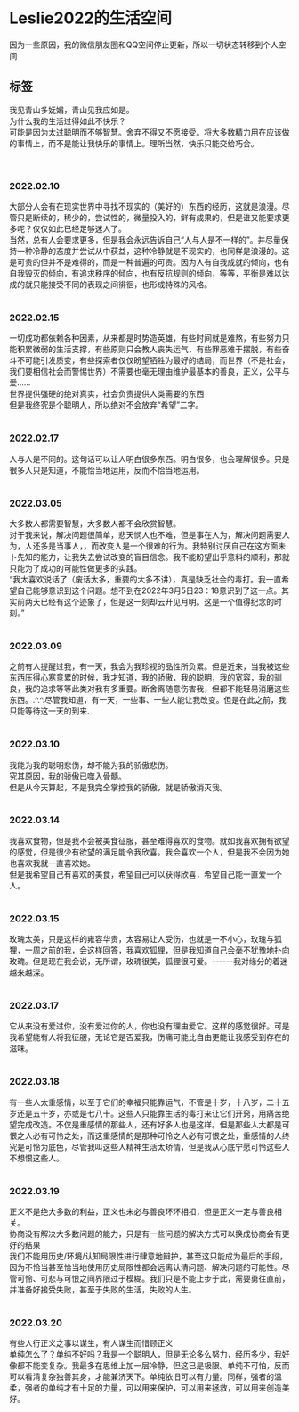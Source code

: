 # Leslie2022的生活空间
因为一些原因，我的微信朋友圈和QQ空间停止更新，所以一切状态转移到个人空间
## 标签
我见青山多妩媚，青山见我应如是。<br/>
为什么我的生活过得如此不快乐？<br/>
可能是因为太过聪明而不够智慧。舍弃不得又不愿接受。将大多数精力用在应该做的事情上，而不是能让我快乐的事情上。理所当然，快乐只能交给巧合。<br/>
<br/>
<br/>
### 2022.02.10
大部分人会有在现实世界中寻找不现实的（美好的）东西的经历，这就是浪漫。尽管只是断续的，稀少的，尝试性的，微量投入的，鲜有成果的，但是谁又能要求更多呢？仅仅如此已经足够迷人了。<br/>
当然，总有人会要求更多，但是我会永远告诉自己“人与人是不一样的”。并尽量保持一种冷静的态度并尝试从中获益，这种冷静就是不现实的，也同样是浪漫的。这是可贵的但并不是难得的，而是一种普遍的可贵。因为人有自我成就的倾向，也有自我毁灭的倾向，有追求秩序的倾向，也有反抗规则的倾向，等等，平衡是难以达成的就只能接受不同的表现之间徘徊，也形成特殊的风格。<br/>
<br/>
### 2022.02.15
一切成功都依赖各种因素，从来都是时势造英雄，有些时间就是难熬，有些努力只能积累微弱的生活支撑，有些原则只会教人丧失运气，有些罪恶难于摆脱，有些奋斗不可能引发质变，有些探索者仅仅盼望牺牲为最好的结局，而世界（不是社会，我们要相信社会而警惕世界）不需要也毫无理由维护最基本的善良，正义，公平与爱……<br/>
世界提供强硬的绝对真实，社会负责提供人类需要的东西<br/>
但是我终究是个聪明人，所以绝对不会放弃“希望”二字。<br/>
<br/>
### 2022.02.17
人与人是不同的。这句话可以让人明白很多东西。明白很多，也会理解很多。只是很多人只是知道，不能恰当地运用，反而不恰当地运用。<br/>
<br/>
### 2022.03.05
大多数人都需要智慧，大多数人都不会欣赏智慧。<br/>
对于我来说，解决问题很简单，悲天悯人也不难，但是事在人为，解决问题需要人为，人还多是当事人，，而改变人是一个很难的行为。我特别讨厌自己在这方面未卜先知的能力，让我失去尝试改变的盲目信念。我不能盼望出乎意料的顺利，那就只能为了成功的可能性做更多的实践。<br/>
“我太喜欢说话了（废话太多，重要的大多不讲），真是缺乏社会的毒打。我一直希望自己能够意识到这个问题。想不到在2022年3月5日23：18意识到了这一点。其实前两天已经有这个迹象了，但是这一刻却云开见月明。这是一个值得纪念的时刻。”<br/>
<br/>
### 2022.03.09
之前有人提醒过我，有一天，我会为我珍视的品性所负累。但是近来，当我被这些东西压得心寒意累的时候，我才知道，我的骄傲，我的聪明，我的宽容，我的驯良，我的追求等等此类对我有多重要。断舍离随意伤害我，但都不能轻易消磨这些东西。.^.^.尽管我知道，有一天，一些事、一些人能让我改变。但是在此之前，我只能等待这一天的到来.<br/>
<br/>
### 2022.03.10
我能为我的聪明悲伤，却不能为我的骄傲悲伤。<br/>
究其原因，我的骄傲已噬入骨髓。<br/>
但是从今天算起，不是我完全掌控我的骄傲，就是骄傲消灭我。<br/>
<br/>
### 2022.03.14
我喜欢食物，但是我不会被美食征服，甚至难得喜欢的食物。就如我喜欢拥有欲望的感觉，但是很少有欲望的满足能令我欣喜。我会喜欢一个人，但是我不会因为她也喜欢我就一直喜欢她。<br/>
但是我希望自己有喜欢的美食，希望自己可以获得欣喜，希望自己能一直爱一个人。<br/>
<br/>
### 2022.03.15
玫瑰太美，只是这样的雍容华贵，太容易让人受伤，也就是一不小心，玫瑰与狐狸，一周之前的我，会这样回答，我喜欢狐狸，但是我知道自己会毫不犹豫地扑向玫瑰。但是现在我会说，无所谓，玫瑰很美，狐狸很可爱。------我对缘分的着迷越来越深。<br/>
<br/>
### 2022.03.17
它从来没有爱过你，没有爱过你的人，你也没有理由爱它。这样的感觉很好。可是我希望能有人将我征服，无论它是否爱我，伤痛可能比自由更能让我感受到存在的滋味。<br/>
<br/>
### 2022.03.18
有一些人太重感情，以至于它们的幸福只能靠运气，不管是十岁，十八岁，二十五岁还是五十岁，亦或是七八十。这些人只能靠生活的毒打来让它们开窍，用痛苦绝望完成改造。不仅是重感情的那些人，还有好多人也是这样。但是那些人大都是可恨之人必有可怜之处，而这重感情的是那种可怜之人必有可恨之处，重感情的人终究是可怜为底色，尽管我叫这些人精神生活太矫情，但是我从心底宁愿可怜这些人不想恨这些人。<br/>
<br/>
### 2022.03.19
正义不是绝大多数的利益，正义也未必与善良环环相扣，但是正义一定与善良相关。<br/>
协商没有解决大多数问题的能力，只是有一些问题的解决方式可以换成协商会有更好的结果<br/>
我们不能用历史/环境/认知局限性进行肆意地辩护，甚至这只能成为最后的手段，因为不恰当甚至恰当地使用历史局限性都会远离认清问题、解决问题的可能性。尽管可怜、可悲与可恨之间界限过于模糊。我们只是不能止步于此，需要勇往直前，并准备好接受失败，甚至于失败的生活，失败的人生。<br/>
<br/>
### 2022.03.20
有些人行正义之事以谋生，有人谋生而惜顾正义<br/>
单纯怎么了？单纯不好吗？我是一个聪明人，但是无论多么努力，经历多少，我好像都不能变复杂。我最多在思维上加一层冷静，但这已是极限。单纯不可怕，反而可以看清复杂独善其身，才能兼济天下。单纯依旧可以有力量。同样，强者的温柔，强者的单纯才有十足的力量，可以用来保护，可以用来拯救，可以用来创造美好。<br/>
<br/>
